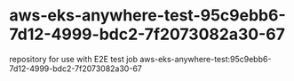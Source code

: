 # aws-eks-anywhere-test-95c9ebb6-7d12-4999-bdc2-7f2073082a30-67
repository for use with E2E test job aws-eks-anywhere-test:95c9ebb6-7d12-4999-bdc2-7f2073082a30-67
